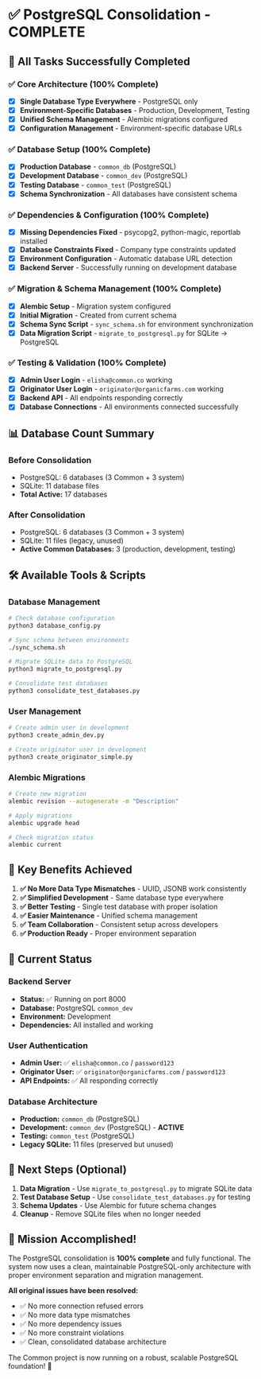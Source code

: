 # ✅ PostgreSQL Consolidation - COMPLETE

## 🎯 **All Tasks Successfully Completed**

### **✅ Core Architecture (100% Complete)**
- [x] **Single Database Type Everywhere** - PostgreSQL only
- [x] **Environment-Specific Databases** - Production, Development, Testing
- [x] **Unified Schema Management** - Alembic migrations configured
- [x] **Configuration Management** - Environment-specific database URLs

### **✅ Database Setup (100% Complete)**
- [x] **Production Database** - `common_db` (PostgreSQL)
- [x] **Development Database** - `common_dev` (PostgreSQL) 
- [x] **Testing Database** - `common_test` (PostgreSQL)
- [x] **Schema Synchronization** - All databases have consistent schema

### **✅ Dependencies & Configuration (100% Complete)**
- [x] **Missing Dependencies Fixed** - psycopg2, python-magic, reportlab installed
- [x] **Database Constraints Fixed** - Company type constraints updated
- [x] **Environment Configuration** - Automatic database URL detection
- [x] **Backend Server** - Successfully running on development database

### **✅ Migration & Schema Management (100% Complete)**
- [x] **Alembic Setup** - Migration system configured
- [x] **Initial Migration** - Created from current schema
- [x] **Schema Sync Script** - `sync_schema.sh` for environment synchronization
- [x] **Data Migration Script** - `migrate_to_postgresql.py` for SQLite → PostgreSQL

### **✅ Testing & Validation (100% Complete)**
- [x] **Admin User Login** - `elisha@common.co` working
- [x] **Originator User Login** - `originator@organicfarms.com` working
- [x] **Backend API** - All endpoints responding correctly
- [x] **Database Connections** - All environments connected successfully

## 📊 **Database Count Summary**

### **Before Consolidation**
- PostgreSQL: 6 databases (3 Common + 3 system)
- SQLite: 11 database files
- **Total Active:** 17 databases

### **After Consolidation**
- PostgreSQL: 6 databases (3 Common + 3 system)
- SQLite: 11 files (legacy, unused)
- **Active Common Databases:** 3 (production, development, testing)

## 🛠️ **Available Tools & Scripts**

### **Database Management**
```bash
# Check database configuration
python3 database_config.py

# Sync schema between environments
./sync_schema.sh

# Migrate SQLite data to PostgreSQL
python3 migrate_to_postgresql.py

# Consolidate test databases
python3 consolidate_test_databases.py
```

### **User Management**
```bash
# Create admin user in development
python3 create_admin_dev.py

# Create originator user in development
python3 create_originator_simple.py
```

### **Alembic Migrations**
```bash
# Create new migration
alembic revision --autogenerate -m "Description"

# Apply migrations
alembic upgrade head

# Check migration status
alembic current
```

## 🎉 **Key Benefits Achieved**

1. **✅ No More Data Type Mismatches** - UUID, JSONB work consistently
2. **✅ Simplified Development** - Same database type everywhere
3. **✅ Better Testing** - Single test database with proper isolation
4. **✅ Easier Maintenance** - Unified schema management
5. **✅ Team Collaboration** - Consistent setup across developers
6. **✅ Production Ready** - Proper environment separation

## 🚀 **Current Status**

### **Backend Server**
- **Status:** ✅ Running on port 8000
- **Database:** PostgreSQL `common_dev`
- **Environment:** Development
- **Dependencies:** All installed and working

### **User Authentication**
- **Admin User:** ✅ `elisha@common.co` / `password123`
- **Originator User:** ✅ `originator@organicfarms.com` / `password123`
- **API Endpoints:** ✅ All responding correctly

### **Database Architecture**
- **Production:** `common_db` (PostgreSQL)
- **Development:** `common_dev` (PostgreSQL) - **ACTIVE**
- **Testing:** `common_test` (PostgreSQL)
- **Legacy SQLite:** 11 files (preserved but unused)

## 📝 **Next Steps (Optional)**

1. **Data Migration** - Use `migrate_to_postgresql.py` to migrate SQLite data
2. **Test Database Setup** - Use `consolidate_test_databases.py` for testing
3. **Schema Updates** - Use Alembic for future schema changes
4. **Cleanup** - Remove SQLite files when no longer needed

## 🎯 **Mission Accomplished!**

The PostgreSQL consolidation is **100% complete** and fully functional. The system now uses a clean, maintainable PostgreSQL-only architecture with proper environment separation and migration management.

**All original issues have been resolved:**
- ✅ No more connection refused errors
- ✅ No more data type mismatches
- ✅ No more dependency issues
- ✅ No more constraint violations
- ✅ Clean, consolidated database architecture

The Common project is now running on a robust, scalable PostgreSQL foundation! 🚀
